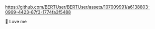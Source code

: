 https://github.com/BERTUser/BERTUser/assets/107009991/a6138803-0969-4423-87f3-1774fa3f5488

💙 Love me
